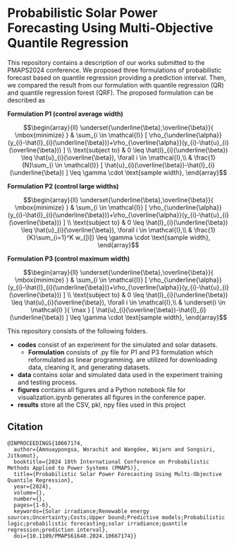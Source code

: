 # Probabilistic Solar Power Forecasting Using Multi-Objective Quantile Regression

This repository contains a description of our works submitted to the PMAPS2024 conference. We proposed three formulations of probabilistic forecast based on quantile regression providing a prediction interval. Then, we compared the result from our formulation with quantile regression (QR) and quantile regression forest (QRF). The proposed formulation can be described as

**Formulation P1 (control average width)**
```math
\begin{array}{ll}
\underset{\underline{\beta},\overline{\beta}}{ \mbox{minimize} }
		& \sum_{i \in \mathcal{I}} [ \rho_{\underline{\alpha}}(y_{i}-\hat{l}_{i}(\underline{\beta}))+\rho_{\overline{\alpha}}(y_{i}-\hat{u}_{i}(\overline{\beta})) ] \\
		\text{subject to} & 0 \leq \hat{l}_{i}(\underline{\beta}) \leq \hat{u}_{i}(\overline{\beta}), \forall i \in \mathcal{I},\\
      &  \frac{1}{N}\sum_{i \in \mathcal{I}} [ \hat{u}_{i}(\overline{\beta})-\hat{l}_{i}(\underline{\beta}) ]  \leq \gamma \cdot \text{sample width},
\end{array}
```
**Formulation P2 (control large widths)**
```math
\begin{array}{ll}
\underset{\underline{\beta},\overline{\beta}}{ \mbox{minimize} }
		& \sum_{i \in \mathcal{I}} [ \rho_{\underline{\alpha}}(y_{i}-\hat{l}_{i}(\underline{\beta}))+\rho_{\overline{\alpha}}(y_{i}-\hat{u}_{i}(\overline{\beta})) ] \\
		\text{subject to} & 0 \leq \hat{l}_{i}(\underline{\beta}) \leq \hat{u}_{i}(\overline{\beta}), \forall i \in \mathcal{I},\\
      & \frac{1}{K}\sum_{i=1}^K w_{[i]}  \leq \gamma \cdot \text{sample width},
\end{array}
```
**Formulation P3 (control maximum width)**
```math
\begin{array}{ll}
\underset{\underline{\beta},\overline{\beta}}{ \mbox{minimize} }
		& \sum_{i \in \mathcal{I}} [ \rho_{\underline{\alpha}}(y_{i}-\hat{l}_{i}(\underline{\beta}))+\rho_{\overline{\alpha}}(y_{i}-\hat{u}_{i}(\overline{\beta})) ] \\
		\text{subject to} & 0 \leq \hat{l}_{i}(\underline{\beta}) \leq \hat{u}_{i}(\overline{\beta}), \forall i \in \mathcal{I},\\
      &  \underset{i \in \mathcal{I} }{ \max } [ \hat{u}_{i}(\overline{\beta})-\hat{l}_{i}(\underline{\beta}) ] \leq \gamma \cdot \text{sample width},
\end{array}
```

This repository consists of the following folders.
- **codes** consist of an experiment for the simulated and solar datasets. 
  - **Formulation** consists of .py file for P1 and P3 formulation which reformulated as linear programming.
  are utilized for downloading data, cleaning it, and generating datasets.
- **data** contains solar and simulated data used in the experiment training and testing process.
- **figures** contains all figures and a Python notebook file for visualization.ipynb generates all figures in the conference paper.
- **results** store all the CSV, pkl, npy files used in this project

## Citation
```
@INPROCEEDINGS{10667174,
  author={Amnuaypongsa, Worachit and Wangdee, Wijarn and Songsiri, Jitkomut},
  booktitle={2024 18th International Conference on Probabilistic Methods Applied to Power Systems (PMAPS)}, 
  title={Probabilistic Solar Power Forecasting Using Multi-Objective Quantile Regression}, 
  year={2024},
  volume={},
  number={},
  pages={1-6},
  keywords={Solar irradiance;Renewable energy sources;Uncertainty;Costs;Upper bound;Predictive models;Probabilistic logic;probabilistic forecasting;solar irradiance;quantile regression;prediction interval},
  doi={10.1109/PMAPS61648.2024.10667174}}
```

